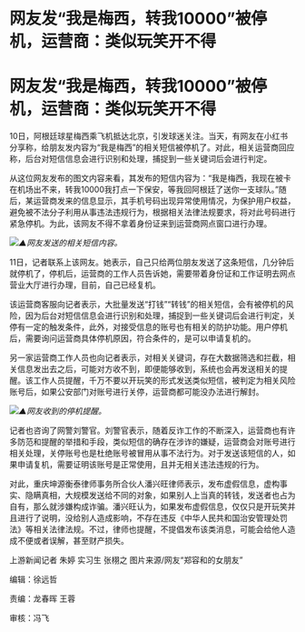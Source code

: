 # 网友发“我是梅西，转我10000”被停机，运营商：类似玩笑开不得

# 网友发“我是梅西，转我10000”被停机，运营商：类似玩笑开不得

10日，阿根廷球星梅西乘飞机抵达北京，引发球迷关注。当天，有网友在小红书分享称，给朋友发内容为“我是梅西”的相关短信被停机了。对此，相关运营商回应称，后台对短信信息会进行识别和处理，捕捉到一些关键词后会进行判定。

从这位网友发布的图文内容来看，其发布的短信内容为：“我是梅西，我现在被卡在机场出不来，转我10000我打点一下保安，等我回阿根廷了送你一支球队。”随后，某运营商发来的信息显示，其手机号码出现异常使用情况，为保护用户权益，避免被不法分子利用从事违法违规行为，根据相关法律法规要求，将对此号码进行紧急停机。为此，该网友不得不拿着身份证来到运营商网点窗口进行办理。

![](https://inews.gtimg.com/om_bt/OuK7JhcQrHKB7fJBKZTK5_iAcIyKe8v5Qa3oqZElXcY1wAA/1000)_▲网友发送的相关短信内容。_

11日，记者联系上该网友。她表示，自己只给两位朋友发送了这条短信，几分钟后就停机了，停机后，运营商的工作人员告诉她，需要带着身份证和工作证明去网点营业大厅进行办理，目前，自己已经复机。

该运营商客服向记者表示，大批量发送“打钱”“转钱”的相关短信，会有被停机的风险，因为后台对短信信息会进行识别和处理，捕捉到一些关键词后会进行判定，关停有一定的触发条件，此外，对接受信息的账号也有相关的防护功能。用户停机后，需要询问运营商具体停机原因，符合条件的，是可以申请复机的。

另一家运营商工作人员也向记者表示，对相关关键词，存在大数据筛选和拦截，相关信息发出去之后，可能对方收不到，即便能够收到，系统也会再发送相关的提醒。该工作人员提醒，千万不要以开玩笑的形式发送类似短信，被判定为相关风险账号后，如果公安部门对账号进行关停，运营商都可能没办法进行解封。

![](https://inews.gtimg.com/om_bt/Ox3RlPR5DZ95yHPnHVBg3wBhNUEYA9ylYyUssKBpUQKl8AA/1000)_▲网友收到的停机提醒。_

记者也咨询了网警刘警官。刘警官表示，随着反诈工作的不断深入，运营商也有许多防范和提醒的举措和手段，类似短信的确存在涉诈的嫌疑，运营商会对账号进行相关处理，关停账号也是杜绝账号被冒用从事不法行为。对于发送该短信的人，如果申请复机，需要证明该账号是正常使用，且并无相关违法违规的行为。

对此，重庆坤源衡泰律师事务所合伙人潘兴旺律师表示，发布虚假信息，虚构事实、隐瞒真相，大规模发送给不同的对象，如果别人上当真的转钱，发送者也占为自有，那么就涉嫌构成诈骗。潘兴旺认为，如果发布虚假信息，仅仅只是开玩笑并且进行了说明，没给别人造成影响，不存在违反《中华人民共和国治安管理处罚法》等相关法律法规。不过，律师也提醒，不提倡发布该类消息，可能会给他人造成不便或者误解，甚至财产损失。

上游新闻记者 朱婷 实习生 张栩之 图片来源/网友“郑容和的女朋友”

编辑：徐远哲

责编：龙春晖 王蓉

审核：冯飞

